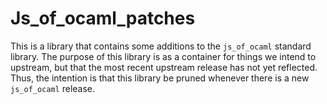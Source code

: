 # Js\_of\_ocaml\_patches

This is a library that contains some additions to the `js_of_ocaml` standard
library. The purpose of this library is as a container for things we intend to
upstream, but that the most recent upstream release has not yet reflected.
Thus, the intention is that this library be pruned whenever there is a new
`js_of_ocaml` release.

